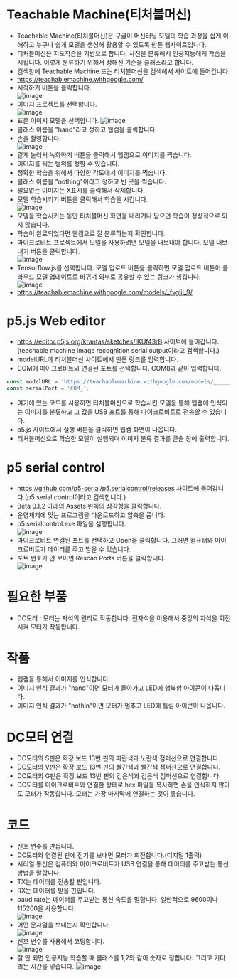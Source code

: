 # Teachable Machine(티처블머신)
* Teachable Machine(티처블머신)은 구글이 머신러닝 모델의 학습 과정을 쉽게 이해하고 누구나 쉽게 모델을 생성해 활용할 수 있도록 만든 웹사이트입니다.
* 티처블머신은 지도학습을 기반으로 합니다. 사진을 분류해서 인공지능에게 학습을 시킵니다. 이렇게 분류하기 위해서 정해진 기준을 클래스라고 합니다.
* 검색창에 Teachable Machine 또는 티처블머신을 검색해서 사이트에 들어갑니다.
* https://teachablemachine.withgoogle.com/
* 시작하기 버튼을 클릭합니다.  
![image](https://github.com/itple-sw/microbit/assets/76088532/6b20aed5-7d45-4841-b5e8-5f7f0db37d32)
* 이미지 프로젝트를 선택합니다.  
![image](https://github.com/itple-sw/microbit/assets/76088532/e58e9b05-4acf-44a1-9be6-4a11e327b0b9)
* 표준 이미지 모델을 선택합니다.
![image](https://github.com/itple-sw/microbit/assets/76088532/c2fc7c22-dfbc-4aa1-a701-c21a789cf59c)
* 클래스 이름을 "hand"라고 정하고 웹캠을 클릭합니다.
* 손을 촬영합니다.   
![image](https://github.com/itple-sw/microbit/assets/76088532/00e2effa-f339-4bba-a0ba-68cdef05a03e)
* 길게 눌러서 녹화하기 버튼을 클릭해서 웹캠으로 이미지를 찍습니다.
* 이미지를 찍는 범위를 정할 수 있습니다.
* 정확한 학습을 위해서 다양한 각도에서 이미지를 찍습니다.
* 클래스 이름을 "nothing"이라고 정하고 빈 곳을 찍습니다.
* 필요없는 이미지는 X표시를 클릭해서 삭제합니다.
* 모델 학습시키기 버튼을 클릭해서 학습을 시킵니다.   
![image](https://github.com/itple-sw/microbit/assets/76088532/66ba094c-7f9d-4485-b197-6288834a5da3)
* 모델을 학습시키는 동안 티처블머신 화면을 내리거나 닫으면 학습이 정상적으로 되지 않습니다.
* 학습이 완료되었다면 웹캠으로 잘 분류하는지 확인합니다.
* 마이크로비트 프로젝트에서 모델을 사용하려면 모델을 내보내야 합니다. 모델 내보내기 버튼을 클릭합니다.   
![image](https://github.com/itple-sw/microbit/assets/76088532/c855df9b-fdd6-466f-9ad6-5c089b079e57)
* Tensorflow.js를 선택합니다. 모델 업로드 버튼을 클릭하면 모델 업로드 버튼이 클라우드 모델 업데이트로 바뀌며 외부로 공유할 수 있는 링크가 생깁니다.   
![image](https://github.com/itple-sw/microbit/assets/76088532/769389ed-7e1a-4303-87dc-0acf11bfcb2b)   
* https://teachablemachine.withgoogle.com/models/_fvgljl_9/


# p5.js Web editor
* https://editor.p5js.org/krantas/sketches/IKUf43rB 사이트에 들어갑니다.(teachable machine image recognition serial output이라고 검색합니다.)
* modelURL에 티처블머신 사이트에서 만든 링크를 입력합니다.
* COM에 마이크로비트와 연결된 포트를 선택합니다. COM8과 같이 입력합니다.
```js
const modelURL = 'https://teachablemachine.withgoogle.com/models/_______/';
const serialPort = 'COM_';
```
* 여기에 있는 코드를 사용하면 티처블머신으로 학습시킨 모델을 통해 웹캠에 인식되는 이미지를 분류하고 그 값을 USB 포트를 통해 마이크로비트로 전송할 수 있습니다.
* p5.js 사이트에서 실행 버튼을 클릭하면 웹캠 화면이 나옵니다.
* 티처블머신으로 학습한 모델이 실행되며 이미지 분류 결과를 콘솔 창에 출력합니다.

# p5 serial control
* https://github.com/p5-serial/p5.serialcontrol/releases 사이트에 들어갑니다.(p5 serial control이라고 검색합니다.)
* Beta 0.1.2 아래의 Assets 왼쪽의 삼각형을 클릭합니다.
* 운영체제에 맞는 프로그램을 다운로드하고 압축을 풉니다.
* p5.serialcontrol.exe 파일을 실행합니다.    
![image](https://github.com/itple-sw/microbit/assets/76088532/c422777d-2d79-4881-97d9-cd238bfd03ea)
* 마이크로비트 연결된 포트를 선택하고 Open을 클릭합니다. 그러면 컴퓨터와 마이크로비트가 데이터를 주고 받을 수 있습니다.
* 포트 번호가 안 보이면 Rescan Ports 버튼을 클릭합니다.   
![image](https://github.com/itple-sw/microbit/assets/76088532/1de9e4fb-58e0-4a01-a867-d332f0b957fd)

# 필요한 부품
* DC모터 : 모터는 자석의 원리로 작동합니다. 전자석을 이용해서 중앙의 자석을 회전시켜 모터가 작동합니다.

# 작품
* 웹캠을 통해서 이미지를 인식합니다.
* 이미지 인식 결과가 "hand"이면 모터가 돌아가고 LED에 행복함 아이콘이 나옵니다.
* 이미지 인식 결과가 "nothin"이면 모터가 멈추고 LED에 틀림 아이콘이 나옵니다.

# DC모터 연결
* DC모터의 S핀은 확장 보드 13번 핀의 파란색과 노란색 점퍼선으로 연결합니다.
* DC모터의 V핀은 확장 보드 13번 핀의 빨간색과 빨간색 점퍼선으로 연결합니다.
* DC모터의 G핀은 확장 보드 13번 핀의 검은색과 검은색 점퍼선으로 연결합니다.
* DC모터를 마이크로비트와 연결한 상태로 hex 파일을 복사하면 손을 인식하지 않아도 모터가 작동합니다. 모터는 가장 마지막에 연결하는 것이 좋습니다.

# 코드
* 신호 변수를 만듭니다.
* DC모터와 연결된 핀에 전기를 보내면 모터가 회전합니다.(디지털 1출력)
* 시리얼 통신은 컴퓨터와 마이크로비트가 USB 연결을 통해 데이터를 주고받는 통신방법을 말합니다.
* TX는 데이터를 전송할 핀입니다.
* RX는 데이터를 받을 핀입니다.
* baud rate는 데이터를 주고받는 통신 속도를 말합니다. 일반적으로 9600이나 115200을 사용합니다.   
![image](https://github.com/itple-sw/microbit/assets/76088532/5f0a5c83-2f60-40e8-91b5-5c26c7a7827c)
* 어떤 문자열을 보내는지 확인합니다.      
![image](https://github.com/itple-sw/microbit/assets/76088532/9a9a0581-b54b-4368-95e2-a5f5766435b0)
* 신호 변수를 사용해서 코딩합니다.   
![image](https://github.com/itple-sw/microbit/assets/76088532/76a95243-b286-4d1e-addb-0db716ae7a22)
* 잘 안 되면 인공지능 학습할 때 클래스를 1,2와 같이 숫자로 정합니다. 그리고 기다리는 시간을 넣습니다.
![image](https://github.com/itple-sw/microbit/assets/76088532/a4ab2102-3bc1-48b4-ae60-877bf17ccfbb)


